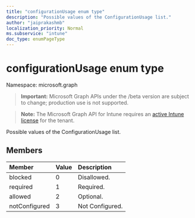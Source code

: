 ```yaml
---
title: "configurationUsage enum type"
description: "Possible values of the ConfigurationUsage list."
author: "jaiprakashmb"
localization_priority: Normal
ms.subservice: "intune"
doc_type: enumPageType
---
```


# configurationUsage enum type

Namespace: microsoft.graph
> **Important:** Microsoft Graph APIs under the /beta version are subject to change; production use is not supported.

> **Note:** The Microsoft Graph API for Intune requires an [active Intune license](https://go.microsoft.com/fwlink/?linkid=839381) for the tenant.


Possible values of the ConfigurationUsage list.

## Members
|Member|Value|Description|
|:---|:---|:---|
|blocked|0|Disallowed.|
|required|1|Required.|
|allowed|2|Optional.|
|notConfigured|3|Not Configured.|
